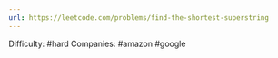 ```yaml
---
url: https://leetcode.com/problems/find-the-shortest-superstring
---
```


Difficulty: #hard
Companies: #amazon #google